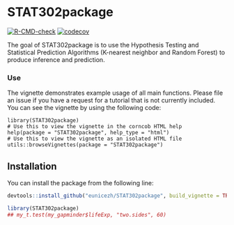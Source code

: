
# STAT302package

<!-- badges: start -->
[![R-CMD-check](https://github.com/eunicezh/STAT302package/workflows/R-CMD-check/badge.svg)](https://github.com/eunicezh/STAT302package/actions)
[![codecov](https://codecov.io/gh/eunicezh/STAT302package/branch/master/graph/badge.svg?token=MT4R2FZ0KE)](https://codecov.io/gh/eunicezh/STAT302package)
<!-- badges: end -->

The goal of STAT302package is to use the Hypothesis Testing and Statistical Prediction Algorithms (K-nearest neighbor and Random Forest) to produce inference and prediction.

### Use

The vignette demonstrates example usage of all main functions. Please file an issue if you have a request for a tutorial that is not currently included. You can see the vignette by using the following code:


```{r}
library(STAT302package)
# Use this to view the vignette in the corncob HTML help
help(package = "STAT302package", help_type = "html")
# Use this to view the vignette as an isolated HTML file
utils::browseVignettes(package = "STAT302package")
```

## Installation

You can install the package from the following line:

``` r
devtools::install_github("eunicezh/STAT302package", build_vignette = TRUE, build_opts = c())
```


``` r
library(STAT302package)
## my_t.test(my_gapminder$lifeExp, "two.sides", 60)
```

